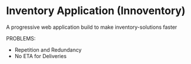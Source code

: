 # Inventory Application (Innoventory)

A progressive web application build to make inventory-solutions faster  

PROBLEMS: 
- Repetition and Redundancy 
- No ETA for Deliveries 

